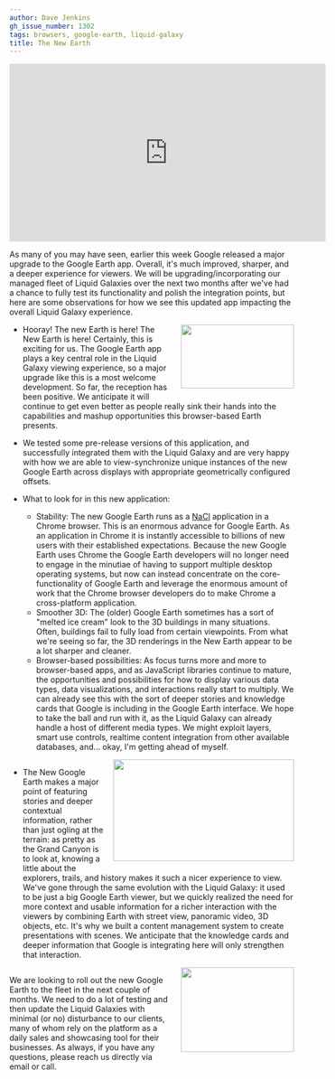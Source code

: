 ```yaml
---
author: Dave Jenkins
gh_issue_number: 1302
tags: browsers, google-earth, liquid-galaxy
title: The New Earth
---
```


<iframe allowfullscreen="" frameborder="0" height="315" src="https://www.youtube.com/embed/O-XidwKsKAE" width="560"></iframe>

As many of you may have seen, earlier this week Google released a major upgrade to the Google Earth app.  Overall, it's much improved, sharper, and a deeper experience for viewers.  We will be upgrading/incorporating our managed fleet of Liquid Galaxies over the next two months after we've had a chance to fully test its functionality and polish the integration points, but here are some observations for how we see this updated app impacting the overall Liquid Galaxy experience.

<div class="separator" style="clear: both; text-align: center;"><a href="/blog/2017/04/21/the-new-earth/image-0-big.gif" imageanchor="1" style="clear: right; float: right; margin-bottom: 1em; margin-left: 1em;"><img border="0" height="113" src="/blog/2017/04/21/the-new-earth/image-0.gif" width="200"/></a></div>

- Hooray! The new Earth is here!  The New Earth is here!  Certainly, this is exciting for us.  The Google Earth app plays a key central role in the Liquid Galaxy viewing experience, so a major upgrade like this is a most welcome development.  So far, the reception has been positive.  We anticipate it will continue to get even better as people really sink their hands into the capabilities and mashup opportunities this browser-based Earth presents.

- We tested some pre-release versions of this application, and successfully integrated them with the Liquid Galaxy and are very happy with how we are able to view-synchronize unique instances of the new Google Earth across displays with appropriate geometrically configured offsets.

- What to look for in this new application:

    - Stability: The new Google Earth runs as a [NaCl](https://en.wikipedia.org/wiki/Google_Native_Client) application in a Chrome browser. This is an enormous advance for Google Earth. As an application in Chrome it is instantly accessible to billions of new users with their established expectations. Because the new Google Earth uses Chrome the Google Earth developers will no longer need to engage in the minutiae of having to support multiple desktop operating systems, but now can instead concentrate on the core-functionality of Google Earth and leverage the enormous amount of work that the Chrome browser developers do to make Chrome a cross-platform application.
    - Smoother 3D: The (older) Google Earth sometimes has a sort of "melted ice cream" look to the 3D buildings in many situations. Often, buildings fail to fully load from certain viewpoints. From what we're seeing so far, the 3D renderings in the New Earth appear to be a lot sharper and cleaner.
    - Browser-based possibilities: As focus turns more and more to browser-based apps, and as JavaScript libraries continue to mature, the opportunities and possibilities for how to display various data types, data visualizations, and interactions really start to multiply.  We can already see this with the sort of deeper stories and knowledge cards that Google is including in the Google Earth interface.  We hope to take the ball and run with it, as the Liquid Galaxy can already handle a host of different media types.  We might exploit layers, smart use controls, realtime content integration from other available databases, and... okay, I'm getting ahead of myself.

<div class="separator" style="clear: both; text-align: center;"><a href="/blog/2017/04/21/the-new-earth/image-1-big.png" imageanchor="1" style="clear: right; float: right; margin-bottom: 1em; margin-left: 1em;"><img border="0" height="180" src="/blog/2017/04/21/the-new-earth/image-1.png" width="320"/></a></div>

- The New Google Earth makes a major point of featuring stories and deeper contextual information, rather than just ogling at the terrain: as pretty as the Grand Canyon is to look at, knowing a little about the explorers, trails, and history makes it such a nicer experience to view.  We've gone through the same evolution with the Liquid Galaxy: it used to be just a big Google Earth viewer, but we quickly realized the need for more context and usable information for a richer interaction with the viewers by combining Earth with street view, panoramic video, 3D objects, etc.  It's why we built a content management system to create presentations with scenes.  We anticipate that the knowledge cards and deeper information that Google is integrating here will only strengthen that interaction.

<div class="separator" style="clear: both; text-align: center;"><a href="/blog/2017/04/21/the-new-earth/image-2-big.jpeg" imageanchor="1" style="clear: right; float: right; margin-bottom: 1em; margin-left: 1em;"><img border="0" height="150" src="/blog/2017/04/21/the-new-earth/image-2.jpeg" width="200"/></a></div>

We are looking to roll out the new Google Earth to the fleet in the next couple of months.  We need to do a lot of testing and then update the Liquid Galaxies with minimal (or no) disturbance to our clients, many of whom rely on the platform as a daily sales and showcasing tool for their businesses.  As always, if you have any questions, please reach us directly via email or call.
